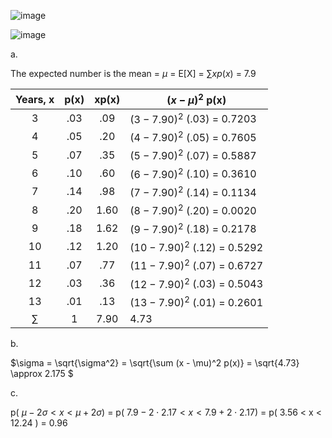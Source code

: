 
![image](https://github.com/user-attachments/assets/ac7c4bc1-6816-41b2-a165-ba4c0b23fdc3)

![image](https://github.com/user-attachments/assets/03b93d67-9c16-4221-b1a6-3ad1fc0d7825)

a.


The expected number is the mean = $\mu$ = E[X] = $\sum xp(x)$ = 7.9


| Years, x | p(x) |  xp(x) | $(x - \mu)^2$ p(x) |
|:--------:|:----:|:------:|--------------------|
| 3        | .03  | .09    | $(3 - 7.90)^2$ (.03) = 0.7203 |
| 4        | .05  | .20    | $(4 - 7.90)^2$ (.05) = 0.7605 |
| 5        | .07  | .35    | $(5 - 7.90)^2$ (.07) = 0.5887 |
| 6        | .10  | .60    | $(6 - 7.90)^2$ (.10) = 0.3610 |
| 7        | .14  | .98    | $(7 - 7.90)^2$ (.14) = 0.1134 |
| 8        | .20  | 1.60   | $(8 - 7.90)^2$ (.20) = 0.0020 |
| 9        | .18  | 1.62   | $(9 - 7.90)^2$ (.18) = 0.2178 |
| 10       | .12  | 1.20   | $(10 - 7.90)^2$ (.12) = 0.5292 |
| 11       | .07  | .77    | $(11 - 7.90)^2$ (.07) = 0.6727 |
| 12       | .03  | .36    | $(12 - 7.90)^2$ (.03) = 0.5043 |
| 13       | .01  | .13    | $(13 - 7.90)^2$ (.01) = 0.2601 |
| $\sum$   | 1    | 7.90   | 4.73               |

b. 

$\sigma = \sqrt{\sigma^2} = \sqrt{\sum (x - \mu)^2 p(x)} = \sqrt{4.73}  \approx 2.175 $ 

c. 

p( $\mu - 2 \sigma < x < \mu + 2 \sigma$) = p( $7.9 - 2 \cdot 2.17 < x < 7.9 + 2 \cdot 2.17$) = p( 3.56 < x < 12.24 ) = 0.96
